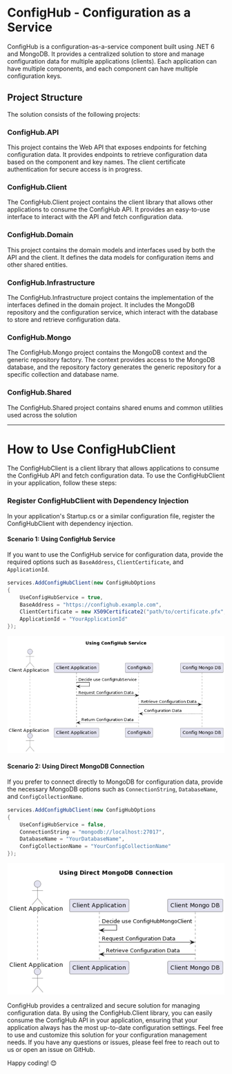 # ConfigHub - Configuration as a Service

ConfigHub is a configuration-as-a-service component built using .NET 6 and MongoDB. It provides a centralized solution to store and manage configuration data for multiple applications (clients). Each application can have multiple components, and each component can have multiple configuration keys.

## Project Structure

The solution consists of the following projects:

### ConfigHub.API

This project contains the Web API that exposes endpoints for fetching configuration data. It provides endpoints to retrieve configuration data based on the component and key names. The client certificate authentication for secure access is in progress.

### ConfigHub.Client

The ConfigHub.Client project contains the client library that allows other applications to consume the ConfigHub API. It provides an easy-to-use interface to interact with the API and fetch configuration data.

### ConfigHub.Domain

This project contains the domain models and interfaces used by both the API and the client. It defines the data models for configuration items and other shared entities.

### ConfigHub.Infrastructure

The ConfigHub.Infrastructure project contains the implementation of the interfaces defined in the domain project. It includes the MongoDB repository and the configuration service, which interact with the database to store and retrieve configuration data.

### ConfigHub.Mongo

The ConfigHub.Mongo project contains the MongoDB context and the generic repository factory. The context provides access to the MongoDB database, and the repository factory generates the generic repository for a specific collection and database name.

### ConfigHub.Shared

The ConfigHub.Shared project contains shared enums and common utilities used across the solution  

---

# How to Use ConfigHubClient

The ConfigHubClient is a client library that allows applications to consume the ConfigHub API and fetch configuration data. To use the ConfigHubClient in your application, follow these steps:

### Register ConfigHubClient with Dependency Injection

In your application's Startup.cs or a similar configuration file, register the ConfigHubClient with dependency injection.

#### Scenario 1: Using ConfigHub Service

If you want to use the ConfigHub service for configuration data, provide the required options such as `BaseAddress`, `ClientCertificate`, and `ApplicationId`.

```csharp
services.AddConfigHubClient(new ConfigHubOptions
{
    UseConfigHubService = true,
    BaseAddress = "https://confighub.example.com",
    ClientCertificate = new X509Certificate2("path/to/certificate.pfx", "certificatePassword"),
    ApplicationId = "YourApplicationId"
});
```
![Sequence Diagram](UML/ConfgHubClientAsService.png)

#### Scenario 2: Using Direct MongoDB Connection

If you prefer to connect directly to MongoDB for configuration data, provide the necessary MongoDB options such as `ConnectionString`, `DatabaseName`, and `ConfigCollectionName`.

```csharp
services.AddConfigHubClient(new ConfigHubOptions
{
    UseConfigHubService = false,
    ConnectionString = "mongodb://localhost:27017",
    DatabaseName = "YourDatabaseName",
    ConfigCollectionName = "YourConfigCollectionName"
});
```
![Sequence Diagram](UML/ConfgHubClientAsLibrary.png)

ConfigHub provides a centralized and secure solution for managing configuration data. By using the ConfigHub.Client library, you can easily consume the ConfigHub API in your application, ensuring that your application always has the most up-to-date configuration settings. Feel free to use and customize this solution for your configuration management needs. If you have any questions or issues, please feel free to reach out to us or open an issue on GitHub.

Happy coding! 😊
